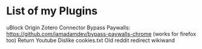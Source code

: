# List of my Plugins
uBlock Origin
Zotero Connector
Bypass Paywalls: https://github.com/iamadamdev/bypass-paywalls-chrome (works for firefox too)
Return Youtube Dislike
cookies.txt
Old reddit redirect
wikiwand


